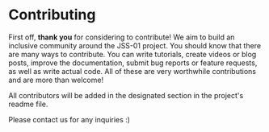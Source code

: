 # Contributing

First off, **thank you** for considering to contribute! We aim to build an 
inclusive community around the JSS-01 project. You should know that there 
are many ways to contribute. You can write tutorials, create videos or blog posts, 
improve the documentation, submit bug reports or feature requests, as well as write 
actual code. All of these are very worthwhile contributions and are more than welcome!

All contributors will be added in the designated section in the project's readme file.


Please contact us for any inquiries :)
